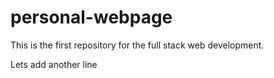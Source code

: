 # personal-webpage
This is the first repository for the full stack web development. 

Lets add another line

